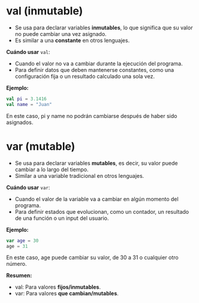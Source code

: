 # **val (inmutable)**

- Se usa para declarar variables **inmutables**, lo que significa que su valor no puede cambiar una vez asignado.
- Es similar a una **constante** en otros lenguajes.

**Cuándo usar** `val`:  
- Cuando el valor no va a cambiar durante la ejecución del programa.
- Para definir datos que deben mantenerse constantes, como una configuración fija o un resultado calculado una sola vez. 

**Ejemplo:** 

```kotlin
val pi = 3.1416
val name = "Juan"
```
  
En este caso, pi y name no podrán cambiarse después de haber sido asignados.
 

# **var (mutable)**

- Se usa para declarar variables **mutables**, es decir, su valor puede cambiar a lo largo del tiempo.
- Similar a una variable tradicional en otros lenguajes.

**Cuándo usar** `var`:

- Cuando el valor de la variable va a cambiar en algún momento del programa.
- Para definir estados que evolucionan, como un contador, un resultado de una función o un input del usuario. 

**Ejemplo:**  

```kotlin
var age = 30
age = 31
```
  

En este caso, age puede cambiar su valor, de 30 a 31 o cualquier otro número.  

**Resumen:**
- val: Para valores **fijos/inmutables**.
- var: Para valores **que cambian/mutables**.
